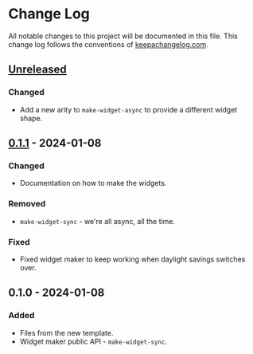 # Change Log
All notable changes to this project will be documented in this file. This change log follows the conventions of [keepachangelog.com](http://keepachangelog.com/).

## [Unreleased]
### Changed
- Add a new arity to `make-widget-async` to provide a different widget shape.

## [0.1.1] - 2024-01-08
### Changed
- Documentation on how to make the widgets.

### Removed
- `make-widget-sync` - we're all async, all the time.

### Fixed
- Fixed widget maker to keep working when daylight savings switches over.

## 0.1.0 - 2024-01-08
### Added
- Files from the new template.
- Widget maker public API - `make-widget-sync`.

[Unreleased]: https://sourcehost.site/your-name/todo-clj/compare/0.1.1...HEAD
[0.1.1]: https://sourcehost.site/your-name/todo-clj/compare/0.1.0...0.1.1
